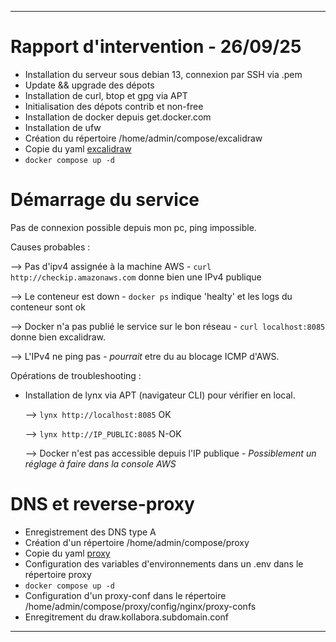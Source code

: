 -----------------------------------------------------------------------------------
# Rapport d'intervention - 26/09/25

- Installation du serveur sous debian 13, connexion par SSH via .pem
- Update && upgrade des dépots
- Installation de curl, btop et gpg via APT
- Initialisation des dépots contrib et non-free
- Installation de docker depuis get.docker.com
- Installation de ufw 
- Création du répertoire /home/admin/compose/excalidraw
- Copie du yaml [excalidraw](https://github.com/adenyrr/adminsys/blob/main/kollabora/compose/excalidraw/compose.yaml)
- ```docker compose up -d```   
    
# Démarrage du service

Pas de connexion possible depuis mon pc, ping impossible.

Causes probables : 
    
--> Pas d'ipv4 assignée à la machine AWS - ```curl http://checkip.amazonaws.com``` donne bien une IPv4 publique

--> Le conteneur est down - ```docker ps``` indique 'healty' et les logs du conteneur sont ok

--> Docker n'a pas publié le service sur le bon réseau - ```curl localhost:8085``` donne bien excalidraw.
    
    
--> L'IPv4 ne ping pas - *pourrait* etre du au blocage ICMP d'AWS.
    
    
Opérations de troubleshooting :


- Installation de lynx via APT (navigateur CLI) pour vérifier en local.

  --> ```lynx http://localhost:8085``` OK
  
  --> ```lynx http://IP_PUBLIC:8085``` N-OK
    
  --> Docker n'est pas accessible depuis l'IP publique - *Possiblement un réglage à faire dans la console AWS*

# DNS et reverse-proxy

- Enregistrement des DNS type A
- Création d'un répertoire /home/admin/compose/proxy
- Copie du yaml [proxy](https://github.com/adenyrr/adminsys/blob/main/kollabora/compose/proxy/compose.yaml)
- Configuration des variables d'environnements dans un .env dans le répertoire proxy
- ```docker compose up -d```
- Configuration d'un proxy-conf dans le répertoire /home/admin/compose/proxy/config/nginx/proxy-confs
- Enregitrement du draw.kollabora.subdomain.conf
        
-----------------------------------------------------------------------------------
